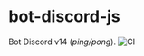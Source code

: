 # **bot-discord-js**
Bot Discord v14 (_ping/pong_).
![CI](https://github.com/JohananCruz19/bot_discord_js/actions/workflows/ci.yml/badge.svg?branch=main)
